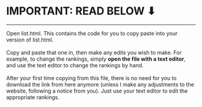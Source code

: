 # IMPORTANT: READ BELOW ⬇
---
Open list.html. This contains the code for you to copy paste into your version of list.html.<br /><br />
Copy and paste that one in, then make any edits you wish to make. For example, to change the rankings, simply <strong> open the file with a text editor</strong>, and use the text editor to change the rankings by hand. <br /><br />
After your first time copying from this file, there is no need for you to download the link from here anymore (unless I make any adjustments to the website, following a notice from you). Just use your text editor to edit the appropriate rankings.
